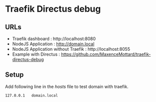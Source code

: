 # Traefik Directus debug

## URLs

- Traefik dashboard : http://localhost:8080
- NodeJS Application : http://domain.local
- NodeJS Application without Traefik : http://localhost:8055
- Example with Directus : https://github.com/MaxenceMottard/traefik-directus-debug

## Setup

Add following line in the _hosts_ file to test domain with traefik.

```
127.0.0.1	domain.local
```
